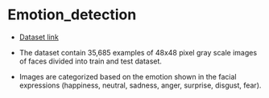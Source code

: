 # Emotion_detection

+ [Dataset link](https://www.kaggle.com/ananthu017/emotion-detection-fer?select=test)

+  The dataset contain 35,685 examples of 48x48 pixel gray scale images of faces divided into train and test dataset.
+  Images are categorized based on the emotion shown in the facial expressions (happiness, neutral, sadness, anger, surprise, disgust, fear).
